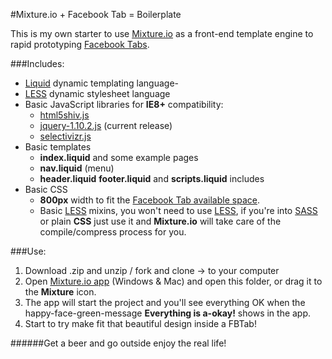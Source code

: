 #Mixture.io + Facebook Tab = Boilerplate

This is my own starter to use [Mixture.io](http://mixture.io) as a front-end template engine to rapid prototyping [Facebook Tabs](https://developers.facebook.com/docs/appsonfacebook/pagetabs/).

###Includes:

- [Liquid](http://liquidmarkup.org) dynamic templating language- 
- [LESS](http://lesscss.org/) dynamic stylesheet language
- Basic JavaScript libraries for **IE8+** compatibility:
	- [html5shiv.js](https://code.google.com/p/html5shiv/)
	- [jquery-1.10.2.js](http://jquery.com/) (current release)
	- [selectivizr.js](http://selectivizr.com/)
- Basic templates
	- **index.liquid** and some example pages
	- **nav.liquid** (menu)
	- **header.liquid** **footer.liquid** and **scripts.liquid** includes
- Basic CSS
	- **800px** width to fit the [Facebook Tab available space](https://developers.facebook.com/docs/appsonfacebook/pagetabs/).
	- Basic [LESS](http://lesscss.org/) mixins, you won't need to use [LESS](http://lesscss.org/), if you're into [SASS](http://sass-lang.com/) or plain **CSS** just use it and **Mixture.io** will take care of the compile/compress process for you.
	
###Use:
1. Download .zip and unzip / fork and clone → to your computer
2. Open [Mixture.io app](http://mixture.io) (Windows & Mac) and open this folder, or drag it to the **Mixture** icon. 
3. The app will start the project and you'll see everything OK when the happy-face-green-message **Everything is a-okay!** shows in the app. 
4. Start to try make fit that beautiful design inside a FBTab!

######Get a beer and go outside enjoy the real life!